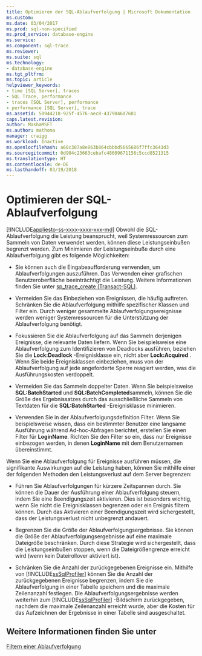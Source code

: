 ```yaml
---
title: Optimieren der SQL-Ablaufverfolgung | Microsoft Dokumentation
ms.custom: 
ms.date: 03/04/2017
ms.prod: sql-non-specified
ms.prod_service: database-engine
ms.service: 
ms.component: sql-trace
ms.reviewer: 
ms.suite: sql
ms.technology:
- database-engine
ms.tgt_pltfrm: 
ms.topic: article
helpviewer_keywords:
- time [SQL Server], traces
- SQL Trace, performance
- traces [SQL Server], performance
- performance [SQL Server], trace
ms.assetid: 50944218-925f-4576-aec8-4379846d7681
caps.latest.revision: 
author: MashaMSFT
ms.author: mathoma
manager: craigg
ms.workload: Inactive
ms.openlocfilehash: a60c387a8e863b864cbbbd5665686f7ffc3643d3
ms.sourcegitcommit: 0d904c23663cebafc48609671156c5ccd8521315
ms.translationtype: HT
ms.contentlocale: de-DE
ms.lasthandoff: 03/19/2018
---
```

# <a name="optimize-sql-trace"></a>Optimieren der SQL-Ablaufverfolgung
[!INCLUDE[appliesto-ss-xxxx-xxxx-xxx-md](../../includes/appliesto-ss-xxxx-xxxx-xxx-md.md)]
  Obwohl die SQL-Ablaufverfolgung die Leistung beansprucht, weil Systemressourcen zum Sammeln von Daten verwendet werden, können diese Leistungseinbußen begrenzt werden. Zum Minimieren der Leistungseinbuße durch eine Ablaufverfolgung gibt es folgende Möglichkeiten:  
  
-   Sie können auch die Eingabeaufforderung verwenden, um Ablaufverfolgungen auszuführen. Das Verwenden einer grafischen Benutzeroberfläche beeinträchtigt die Leistung. Weitere Informationen finden Sie unter [sp_trace_create &#40;Transact-SQL&#41;](../../relational-databases/system-stored-procedures/sp-trace-create-transact-sql.md).  
  
-   Vermeiden Sie das Einbeziehen von Ereignissen, die häufig auftreten. Schränken Sie die Ablaufverfolgung mithilfe spezifischer Klassen und Filter ein. Durch weniger gesammelte Ablaufverfolgungsereignisse werden weniger Systemressourcen für die Unterstützung der Ablaufverfolgung benötigt.  
  
-   Fokussieren Sie die Ablaufverfolgung auf das Sammeln derjenigen Ereignisse, die relevante Daten liefern. Wenn Sie beispielsweise eine Ablaufverfolgung zum Identifizieren von Deadlocks ausführen, beziehen Sie die **Lock:Deadlock** -Ereignisklasse ein, nicht aber **Lock:Acquired** . Wenn Sie beide Ereignisklassen einbeziehen, muss von der Ablaufverfolgung auf jede angeforderte Sperre reagiert werden, was die Ausführungskosten verdoppelt.  
  
-   Vermeiden Sie das Sammeln doppelter Daten. Wenn Sie beispielsweise **SQL:BatchStarted** und **SQL:BatchCompleted**sammeln, können Sie die Größe des Ergebnissatzes durch das ausschließliche Sammeln von Textdaten für die **SQL:BatchStarted** -Ereignisklasse minimieren.  
  
-   Verwenden Sie in der Ablaufverfolgungsdefinition Filter. Wenn Sie beispielsweise wissen, dass ein bestimmter Benutzer eine langsame Ausführung während Ad-hoc-Abfragen berichtet, erstellen Sie einen Filter für **LoginName**. Richten Sie den Filter so ein, dass nur Ereignisse einbezogen werden, in denen **LoginName** mit dem Benutzernamen übereinstimmt.  
  
 Wenn Sie eine Ablaufverfolgung für Ereignisse ausführen müssen, die signifikante Auswirkungen auf die Leistung haben, können Sie mithilfe einer der folgenden Methoden den Leistungsverlust auf dem Server begrenzen:  
  
-   Führen Sie Ablaufverfolgungen für kürzere Zeitspannen durch. Sie können die Dauer der Ausführung einer Ablaufverfolgung steuern, indem Sie eine Beendigungszeit aktivieren. Dies ist besonders wichtig, wenn Sie nicht die Ereignisklassen begrenzen oder ein Ereignis filtern können. Durch das Aktivieren einer Beendigungszeit wird sichergestellt, dass der Leistungsverlust nicht unbegrenzt andauert.  
  
-   Begrenzen Sie die Größe der Ablaufverfolgungsergebnisse. Sie können die Größe der Ablaufverfolgungsergebnisse auf eine maximale Dateigröße beschränken. Durch diese Strategie wird sichergestellt, dass die Leistungseinbußen stoppen, wenn die Dateigrößengrenze erreicht wird (wenn kein Dateirollover aktiviert ist).  
  
-   Schränken Sie die Anzahl der zurückgegebenen Ereignisse ein. Mithilfe von [!INCLUDE[ssSqlProfiler](../../includes/sssqlprofiler-md.md)] können Sie die Anzahl der zurückgegebenen Ereignisse begrenzen, indem Sie die Ablaufverfolgung in einer Tabelle speichern und die maximale Zeilenanzahl festlegen. Die Ablaufverfolgungsergebnisse werden weiterhin zum [!INCLUDE[ssSqlProfiler](../../includes/sssqlprofiler-md.md)] -Bildschirm zurückgegeben, nachdem die maximale Zeilenanzahl erreicht wurde, aber die Kosten für das Aufzeichnen der Ergebnisse in einer Tabelle sind ausgeschaltet.  
  
## <a name="see-also"></a>Weitere Informationen finden Sie unter  
 [Filtern einer Ablaufverfolgung](../../relational-databases/sql-trace/filter-a-trace.md)  
  
  
